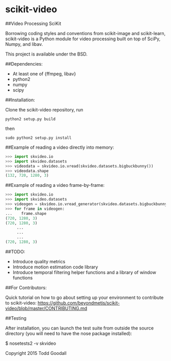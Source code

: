 scikit-video
============

##Video Processing SciKit

Borrowing coding styles and conventions from scikit-image and scikit-learn,
scikit-video is a Python module for video processing built on top of 
SciPy, Numpy, and libav. 

This project is available under the BSD.

##Dependencies:

- At least one of {ffmpeg, libav}
- python2
- numpy
- scipy

##Installation:

Clone the scikit-video repository, run

`python2 setup.py build`

then 

`sudo python2 setup.py install`

##Example of reading a video directly into memory:

```python
>>> import skvideo.io
>>> import skvideo.datasets
>>> videodata = skvideo.io.vread(skvideo.datasets.bigbuckbunny())
>>> videodata.shape
(132, 720, 1280, 3)
```

##Example of reading a video frame-by-frame:

```python
>>> import skvideo.io
>>> import skvideo.datasets
>>> videogen = skvideo.io.vread_generator(skvideo.datasets.bigbuckbunny())
>>> for frame in videogen:
...    frame.shape
(720, 1280, 3)
(720, 1280, 3)
     ...
     ...
     ...
(720, 1280, 3)
```


##TODO:
- Introduce quality metrics
- Introduce motion estimation code library
- Introduce temporal filtering helper functions and a library of window functions


##For Contributors:

Quick tutorial on how to go about setting up your environment to contribute to scikit-video: https://github.com/beyondmetis/scikit-video/blob/master/CONTRIBUTING.md

##Testing

After installation, you can launch the test suite from outside the source directory (you will need to have the nose package installed):

$ nosetests2 -v skvideo

Copyright 2015 Todd Goodall
